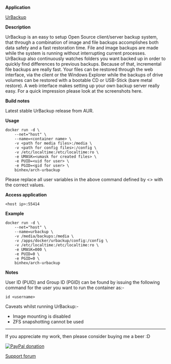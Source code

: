 **Application**

[UrBackup](https://www.urbackup.org/)

**Description**

UrBackup is an easy to setup Open Source client/server backup system, that through a combination of image and file backups accomplishes both data safety and a fast restoration time.
File and image backups are made while the system is running without interrupting current processes.
UrBackup also continuously watches folders you want backed up in order to quickly find differences to previous backups. Because of that, incremental file backups are really fast.
Your files can be restored through the web interface, via the client or the Windows Explorer while the backups of drive volumes can be restored with a bootable CD or USB-Stick (bare metal restore).
A web interface makes setting up your own backup server really easy. For a quick impression please look at the screenshots here.

**Build notes**

Latest stable UrBackup release from AUR.

**Usage**
```
docker run -d \
    --net="host" \
    --name=<container name> \
    -v <path for media files>:/media \
    -v <path for config files>:/config \
    -v /etc/localtime:/etc/localtime:ro \
    -e UMASK=<umask for created files> \
    -e PUID=<uid for user> \
    -e PGID=<gid for user> \
    binhex/arch-urbackup
```

Please replace all user variables in the above command defined by <> with the correct values.

**Access application**<br>

`<host ip>:55414`

**Example**
```
docker run -d \
    --net="host" \
    --name=urbackup \
    -v /media/backups:/media \
    -v /apps/docker/urbackup/config:/config \
    -v /etc/localtime:/etc/localtime:ro \
    -e UMASK=000 \
    -e PUID=0 \
    -e PGID=0 \
    binhex/arch-urbackup
```

**Notes**<br>

User ID (PUID) and Group ID (PGID) can be found by issuing the following command for the user you want to run the container as:-

```
id <username>
```

Caveats whilst running UrBackup:-

- Image mounting is disabled
- ZFS snapshotting cannot be used
___
If you appreciate my work, then please consider buying me a beer  :D

[![PayPal donation](https://www.paypal.com/en_US/i/btn/btn_donate_SM.gif)](https://www.paypal.com/cgi-bin/webscr?cmd=_s-xclick&hosted_button_id=MM5E27UX6AUU4)

[Support forum](https://forums.unraid.net/topic/82198-support-binhex-urbackup/)